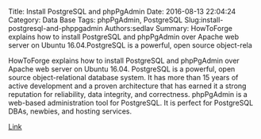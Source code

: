 Title: Install PostgreSQL and phpPgAdmin
Date: 2016-08-13 22:04:24
Category: Data Base
Tags: phpPgAdmin, PostgreSQL
Slug:install-postgresql-and-phppgadmin
Authors:sedlav
Summary: HowToForge explains how to install PostgreSQL and phpPgAdmin over Apache web server on Ubuntu 16.04.PostgreSQL is a powerful, open source object-rela

HowToForge explains how to install PostgreSQL and phpPgAdmin over Apache web server on Ubuntu 16.04.
PostgreSQL is a powerful, open source object-relational database system. It has more than 15 years of active development and a proven architecture that has earned it a strong reputation for reliability, data integrity, and correctness.
phpPgAdmin is a web-based administration tool for PostgreSQL. It is perfect for PostgreSQL DBAs, newbies, and hosting services.

[Link](https://www.howtoforge.com/tutorial/how-to-install-wordpress-with-docker-on-ubuntu/)

